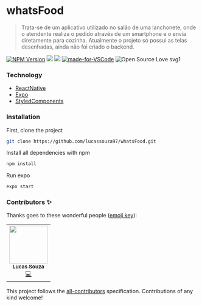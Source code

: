 # whatsFood
> Trata-se de um aplicativo utilizado no salão de uma lanchonete, onde o atendente realiza o pedido através de um smartphone e o envia diretamente para cozinha. Atualmente o projeto só possui as telas desenhadas, ainda não foi criado o backend.

[![NPM Version][npm-image]][npm-url]
![](https://img.shields.io/github/last-commit/lucassouza97/whatsFood.svg?color=red)
![](https://img.shields.io/github/repo-size/lucassouza97/whatsFood.svg)
[![made-for-VSCode](https://img.shields.io/badge/Made%20for-VSCode-1f425f.svg)](https://code.visualstudio.com/)
![Open Source Love svg1](https://badges.frapsoft.com/os/v1/open-source.svg?v=103)

### Technology

+ [ReactNative](https://reactnative.dev/)
+ [Expo](https://expo.io/)
+ [StyledComponents](https://styled-components.com/)

### Installation

First, clone the project

```sh
git clone https://github.com/lucassouza97/whatsFood.git
```

Install all dependencies with npm
```sh
npm install
```
Run expo
```sh
expo start
```

<!-- ### Reference

+ [name](https://youtube.com.br) -->

### Contributors ✨

Thanks goes to these wonderful people ([emoji key](https://allcontributors.org/docs/en/emoji-key)):

<table>
  <tr>
    <td align="center"><a href="https://github.com/lucassouza97/"><img src="https://avatars0.githubusercontent.com/u/17341012?s=460&u=d10afccd1e7a968fd1b73cf89593285976986fa5&v=4" width="100px;" alt=""/><br /><sub><b>Lucas Souza</b></sub><br /><a href="https://github.com/lucassouza97?tab=repositories" title="Code">💻</a> </td>
  </tr>
</table>


This project follows the [all-contributors](https://github.com/all-contributors/all-contributors) specification. Contributions of any kind welcome!


<!-- Markdown link & img dfn's -->
[npm-image]: https://img.shields.io/npm/v/datadog-metrics.svg?style=flat-square
[npm-url]: https://npmjs.org/package/datadog-metrics

